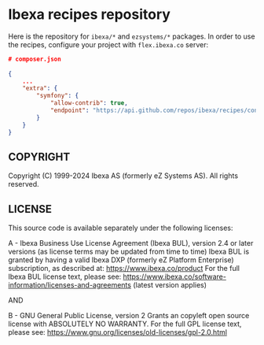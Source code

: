 # Ibexa recipes repository

Here is the repository for `ibexa/*` and `ezsystems/*` packages. In order to use the recipes, configure your project with `flex.ibexa.co` server:
```json
# composer.json
        
{
    ...
    "extra": {
        "symfony": {
            "allow-contrib": true,
            "endpoint": "https://api.github.com/repos/ibexa/recipes/contents/index.json?ref=flex/main"
        }
    }
}
```

## COPYRIGHT
Copyright (C) 1999-2024 Ibexa AS (formerly eZ Systems AS). All rights reserved.

## LICENSE
This source code is available separately under the following licenses:

A - Ibexa Business Use License Agreement (Ibexa BUL),
version 2.4 or later versions (as license terms may be updated from time to time)
Ibexa BUL is granted by having a valid Ibexa DXP (formerly eZ Platform Enterprise) subscription,
as described at: https://www.ibexa.co/product
For the full Ibexa BUL license text, please see:
https://www.ibexa.co/software-information/licenses-and-agreements (latest version applies)

AND

B - GNU General Public License, version 2
Grants an copyleft open source license with ABSOLUTELY NO WARRANTY. For the full GPL license text, please see:
https://www.gnu.org/licenses/old-licenses/gpl-2.0.html
